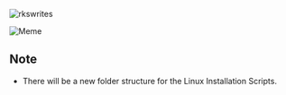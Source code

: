 ![rkswrites](https://socialify.git.ci/KamalDGRT/rkswrites/image?description=1&descriptionEditable=Fun%20panrom%2C%20Linux%20la!&font=Inter&forks=1&issues=1&language=1&owner=1&pattern=Floating%20Cogs&pulls=1&stargazers=1&theme=Dark)

![Meme](https://i.redd.it/fyuad9psesx21.jpg)


## Note

* There will be a new folder structure for the Linux Installation Scripts.
